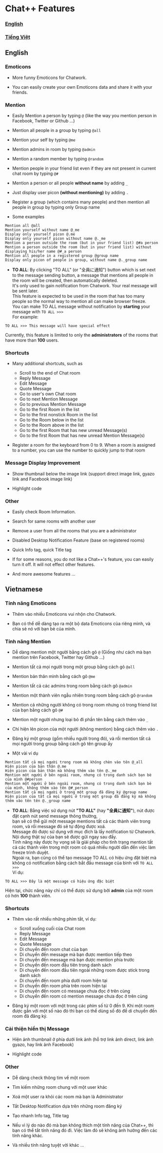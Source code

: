 Chat++ Features
=================

### [English](#english-1)
### [Tiếng Việt](#vietnamese)

## English

### Emoticons
* More funny Emoticons for Chatwork.

* You can easily create your own Emoticons data and share it with your friends.

### Mention
* Easily Mention a person by typing `@` (like the way you mention person in Facebook, Twitter or Github ...)

* Mention all people in a group by typing `@all`

* Mention your self by typing `@me`

* Mention admins in room by typing `@admin`

* Mention a random member by typing `@random`

* Mention people in your friend list even if they are not present in current chat room by typing `@#`

* Mention a person or all people __without name__ by adding `_`

* Just display user picon __(without mentioning)__ by adding `.`

* Register a group (which contains many people) and then mention all people in group by typing only Group name

* Some examples
```
Mention all @all
Mention yourself without name @_me
Display only yourself picon @.me
Display only yourself picon without name @._me
Mention a person outside the room (but in your friend list) @#a person
Mention a person outside the room (but in your friend list) without displaying his/her name @#_a person
Mention all people in a registered group @group name
Display only picon of people in group, without name @._group name
```

* **TO ALL**: By clicking "TO ALL" (or "全員に通知") button which is set next to the message sending button, 
a message that mentions all people in the room will be created, then automatically deleted.<br>
It's only used to gain notification from Chatwork. Your real message will be sent later.<br>
This feature is expected to be used in the room that has too many people so the normal way to mention all can make browser freeze.<br>
You can make TO ALL message without notification by **starting** your message with `TO ALL >>>`<br>
For example:
```
TO ALL >>> This message will have special effect
```
Currently, this feature is limited to only the **administrators** of the rooms that have more than **100** users.

### Shortcuts
* Many additional shortcuts, such as
    *  Scroll to the end of Chat room
    *  Reply Message
    *  Edit Message
    *  Quote Message
    *  Go to user's own Chat room
    *  Go to next Mention Message
    *  Go to previous Mention Message
    *  Go to the first Room in the list
    *  Go to the first nonstick Room in the list
    *  Go to the Room below in the list
    *  Go to the Room above in the list
    *  Go to the first Room that has new unread Message(s)
    *  Go to the first Room that has new unread Mention Message(s)

* Register a room for the keyboard from 0 to 9. When a room is assigned to a number, you can use the number to quickly jump to that room

### Message Display Improvement
* Show thumbnail below the image link (support direct image link, gyazo link and Facebook image link)

* Highlight code

### Other
* Easily check Room Information.

* Search for same rooms with another user

* Remove a user from all the rooms that you are a administrator

* Disabled Desktop Notification Feature (base on registered rooms)

* Quick Info tag, quick Title tag

* If for some reasons, you do not like a Chat++'s feature, you can easily turn it off. It will not effect other features. 

* And more awesome features ...

## Vietnamese

### Tính năng Emoticons
* Thêm vào nhiều Emoticons vui nhộn cho Chatwork.

* Bạn có thể dễ dàng tạo ra một bộ data Emoticons của riêng mình, và chia sẻ nó với bạn bè của mình.

### Tính năng Mention
* Dễ dàng mention một người bằng cách gõ `@` (Giống như cách mà bạn mention trên Facebook, Twitter hay Github ...)

* Mention tất cả mọi người trong một group bằng cách gõ `@all`

* Mention bản thân mình bằng cách gõ `@me`

* Mention tất cả các admins trong room bằng cách gõ `@admin`

* Mention một thành viên ngẫu nhiên trong room bằng cách gõ `@random`

* Mention cả những người không có trong room nhưng có trong friend list của bạn bằng cách gõ `@#`

* Mention một người nhưng loại bỏ đi phần tên bằng cách thêm vào `_`

* Chỉ hiện lên picon của một người (không mention) bằng cách thêm vào `.`

* Đăng ký một group (gồm nhiều người trong đó), và rồi mention tất cả mọi người trong group bằng cách gõ tên group ấy

* Một vài ví dụ
```
Mention tất cả mọi người trong room mà không chèn vào tên @_all
Hiện picon của bản thân @.me
Hiện picon của bản thân mà không thêm vào tên @._me
Mention một người ở bên ngoài room, nhưng có trong danh sách bạn bè của mình @#person
Mention một người ở bên ngoài room, nhưng có trong danh sách bạn bè của mình, không thêm vào tên @#_person
Mention tất cả mọi người ở trong một group đã đăng ký @group name
Hiện picon của tất cả mọi người ở trong một group đã đăng ký mà không thêm vào tên tên @._group name
```

* **TO ALL**: Bằng việc sử dụng nút **"TO ALL"** (hay **"全員に通知"**), nút được đặt cạnh nút send message thông thường,<br> 
bạn sẽ có thể gửi một message mentions tất cả các thành viên trong room, và rồi message đó sẽ tự động được xoá.<br>
Message đó được sử dụng với mục đích là lấy notification từ Chatwork. Nội dung thật sự của bạn sẽ được gửi ngay sau đấy.<br>
Tính năng này được hy vọng sẽ là giải pháp cho tình trạng mention tất cả các thành viên trong một room có quá nhiều người dẫn đến việc làm freeze trình duyệt.<br>
Ngoài ra, bạn cũng có thể tạo message TO ALL có hiệu ứng đặt biệt mà không có notification bằng cách bắt đầu message của bình với `TO ALL >>>`<br>
Ví dụ:
```
TO ALL >>> Đây là một message có hiệu ứng đặc biệt
```
Hiện tại, chức năng này chỉ có thể được sử dụng bởi **admin** của một room có hơn **100** thành viên.

### Shortcuts
* Thêm vào rất nhiều những phím tắt, ví dụ:
    *  Scroll xuống cuối của Chat room
    *  Reply Message
    *  Edit Message
    *  Quote Message
    *  Di chuyển đến room chat của bạn
    *  Di chuyển đến message mà bạn được mention tiếp theo
    *  Di chuyển đến message mà bạn được mention phía trước 
    *  Di chuyển đến room đầu tiên trong danh sách
    *  Di chuyển đến room đầu tiên ngoài những room được stick trong danh sách 
    *  Di chuyển đến room phía dưới room hiện tại
    *  Di chuyển đến room phía trên room hiện tại
    *  Di chuyển đến room có message chưa đọc ở trên cùng 
    *  Di chuyển đến room có mention message chưa đọc ở trên cùng 

* Đăng ký một room với một trong các phím số từ 0 đến 9. Khi một room được gắn với một số nào đó thì bạn có thể dùng số đó để di chuyển đến room đã đăng ký.
 
### Cải thiện hiển thị Message
* Hiện ảnh thumbnail ở phía dưới link ảnh (hỗ trợ link ảnh direct, link ảnh gyazo, hay link ảnh Facebook)

* Highlight code

### Other
* Dễ dàng check thông tim về một room

* Tìm kiếm những room chung với một user khác

* Xoá một user ra khỏi các room mà bạn là Administrator

* Tắt Desktop Notification dựa trên những room đăng ký

* Tạo nhanh Info tag, Title tag

* Nếu vì lý do nào đó mà bạn không thích một tính năng của Chat++, thì bạn có thể tắt tính năng đó đi.
Việc làm đó sẽ không ảnh hưởng đến các tính năng khác.

* Và nhiều tính năng tuyệt vời khác ...